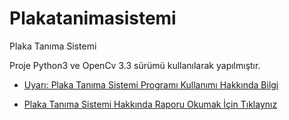 # Plakatanimasistemi
Plaka Tanıma Sistemi

Proje Python3 ve OpenCv 3.3 sürümü kullanılarak yapılmıştır.

- [Uyarı: Plaka Tanıma Sistemi Programı Kullanımı Hakkında Bilgi](https://github.com/ertugruldeniz/plakatanimasistemi/blob/master/Kullan%C4%B1m%C4%B1)

- [Plaka Tanıma Sistemi Hakkında Raporu Okumak İçin Tıklaynız ](https://github.com/ertugruldeniz/plakatanimasistemi/blob/master/ErtugrulDeniz_Plaka_Tanima_Sistemi.pdf)
